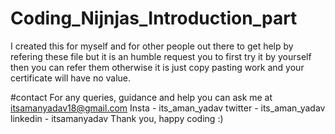 # Coding_Nijnjas_Introduction_part
I created this for myself and for other people out there to get help by refering these file but it is an humble request you to first try it by yourself then you can refer them otherwise it is just copy pasting work and your certificate will have no value.

#contact
For any queries, guidance and help you can ask me at itsamanyadav18@gmail.com
Insta - its_aman_yadav
twitter - its_aman_yadav
linkedin - itsamanyadav
Thank you, happy coding :)
